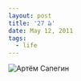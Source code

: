 ```yaml
---
layout: post
title: '27 ₯'
date: May 12, 2011
tags:
  - life
---
```


![Артём Сапегин](upload://2010-09-23-5D-0035-Olga-Flegontova.jpg)
